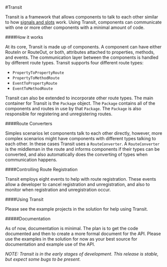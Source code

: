 #Transit

Transit is a framework that allows components to talk to each other similar to how [signals and slots](http://en.wikipedia.org/wiki/Signals_and_slots) work. Using Transit, components can communicate with one or more other components with a minimal amount of code.

####How it works

At its core, Transit is made up of components. A component can have either RouteIn or RouteOut, or both, attributes attached to properties, methods, and events. The communication layer between the components is handled by different route types. Transit supports four different route types:

* `PropertyToPropertyRoute`
* `PropertyToMethodRoute`
* `EventToPropertyRoute`
* `EventToMethodRoute`

Transit can also be extended to incorporate other route types. The main container for Transit is the `Package` object. The `Package` contains all of the components and routes in use by that `Package`. The `Package` is also responsible for registering and unregistering routes.

####Route Converters

Simples scenarios let components talk to each other directly, however, more complex scenarios might have components with different types talking to each other. In these cases Transit uses a `RouteConverter`. A `RouteConverter` is the middleman in the route and informs components if their types can be converted, and also automatically does the converting of types when communication happens.

####Controlling Route Registration

Transit employs eight events to help with route registration. These events allow a developer to cancel registration and unregistration, and also to monitor when registration and unregistration occur.

####Using Transit

Please see the example projects in the solution for help using Transit. 

#####Documentation

As of now, documentation is minimal. The plan is to get the code documented and then to create a more formal document for the API. Please use the examples in the solution for now as your best source for documentation and example use of the API.

_NOTE: Transit is in the early stages of development. This release is stable, but expect some bugs to be present._
